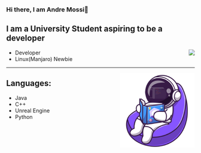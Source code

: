 ### Hi there, I am Andre Mossi👋

## I am a University Student aspiring to be a developer

<p>
<img align='right' src="https://github-readme-stats.vercel.app/api?username=anuraghazra&show_icons=true&theme=radical">
</p>
  
- Developer
- Linux(Manjaro) Newbie
---
<p>
<img align='right' width="200" src="Images/ReadingIcon.png">
</p>

## Languages:

- Java
- C++
- Unreal Engine
- Python

<!--
**AndreM222/AndreM222** is a ✨ _special_ ✨ repository because its `README.md` (this file) appears on your GitHub profile.

Here are some ideas to get you started:

- 🔭 I’m currently working on ...
- 🌱 I’m currently learning ...
- 👯 I’m looking to collaborate on ...
- 🤔 I’m looking for help with ...
- 💬 Ask me about ...
- 📫 How to reach me: ...
- 😄 Pronouns: ...
- ⚡ Fun fact: ...
-->
